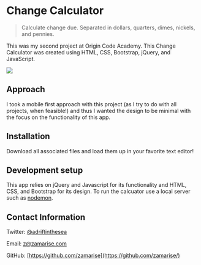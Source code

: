 # Change Calculator
> Calculate change due. Separated in dollars, quarters, dimes, nickels, and pennies.

This was my second project at Origin Code Academy. This Change Calculator was created using HTML, CSS, Bootstrap, jQuery, and JavaScript.

![](startnow-change-calculator/change-calculator.png)

## Approach

I took a mobile first approach with this project (as I try to do with all projects, when feasible!) and thus I wanted the design to be minimal with the focus on the functionality of this app.

## Installation

Download all associated files and load them up in your favorite text editor!

## Development setup

This app relies on jQuery and Javascript for its functionality and HTML, CSS, and Bootstrap for its design. To run the calcuator use a local server such as [nodemon](https://www.npmjs.com/package/nodemon).

## Contact Information

Twitter: [@adriftinthesea](https://twitter.com/adriftinthesea)

Email: z@zamarise.com

GitHub: [https://github.com/zamarise](https://github.com/zamarise/)
